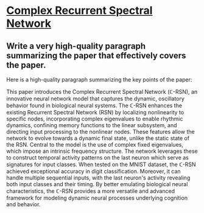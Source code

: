 # [Complex Recurrent Spectral Network](https://arxiv.org/abs/2312.07296)

## Write a very high-quality paragraph summarizing the paper that effectively covers the paper.

 Here is a high-quality paragraph summarizing the key points of the paper:

This paper introduces the Complex Recurrent Spectral Network ($\mathbb{C}$-RSN), an innovative neural network model that captures the dynamic, oscillatory behavior found in biological neural systems. The $\mathbb{C}$-RSN enhances the existing Recurrent Spectral Network (RSN) by localizing nonlinearity to specific nodes, incorporating complex eigenvalues to enable rhythmic dynamics, confining memory functions to the linear subsystem, and directing input processing to the nonlinear nodes. These features allow the network to evolve towards a dynamic final state, unlike the static state of the RSN. Central to the model is the use of complex fixed eigenvalues, which impose an intrinsic frequency structure. The network leverages these to construct temporal activity patterns on the last neuron which serve as signatures for input classes. When tested on the MNIST dataset, the $\mathbb{C}$-RSN achieved exceptional accuracy in digit classification. Moreover, it can handle multiple sequential inputs, with the last neuron's activity revealing both input classes and their timing. By better emulating biological neural characteristics, the $\mathbb{C}$-RSN provides a more versatile and advanced framework for modeling dynamic neural processes underlying cognition and behavior.
